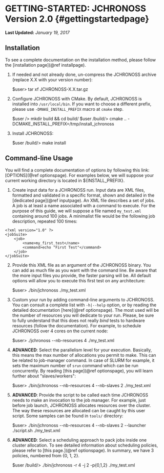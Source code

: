 GETTING-STARTED: JCHRONOSS Version 2.0 {#gettingstartedpage}
===============================================================================

__Last Updated:__ *January 19, 2017*

Installation
-------------------------------------------------------------------------------

To see a complete documentation on the installation method, please follow the
[installation page](@ref installpage).

1. If needed and not already done, un-compress the JCHRONOSS archive (replace
X.X with your version number):

	$user> tar xf JCHRONOSS-X.X.tar.gz

2. Configure JCHRONOSS with CMake. By default, JCHRONOSS is installed into
`/usr/local/bin`. If you want to choose a different prefix, please use
`-DMAKE_INSTALL_PREFIX` macro at `cmake` step.

	$user /> mkdir build && cd build/
	$user /build/> cmake .. -DCMAKE_INSTALL_PREFIX=/tmp/install_jchronoss

3. Install JCHRONOSS:

	$user /build/> make install

Command-line Usage
-------------------------------------------------------------------------------

You will find a complete documentation of options by following this link:
[OPTIONS](@ref optionspage). For examples below, we will suppose your current
working directory is located in \${INSTALL\_PREFIX}.

1. Create input data for a JCHRONOSS run. Input data are XML files, formatted
and validated in a specific format, shown and detailed in the [dedicated page](@ref inputpage).
   An XML file describes a set of jobs. A job is at least a name associated with
a command to execute. For the purpose of this guide, we will suppose a file
named `my_test.xml` containing around 100 jobs. A minimalist file would be
the following job description, repeated 100 times:
~~~~~~~~~~~~~~~~~~~~~~~~~~~~~~~~~~~~~~~~~~~~~~~{.xml}
<?xml version="1.0" ?>
<jobSuite>
	<job>
		<name>my_first_test</name>
		<command>echo "First Test"</command>
	</job>
</jobSuite>
~~~~~~~~~~~~~~~~~~~~~~~~~~~~~~~~~~~~~~~~~~~~~~~

2. Provide this XML file as an argument of the JCHRONOSS binary. You can add as
much file as you want with the command line. Be aware that
the more input files you provide, the faster parsing will be. All default
options will allow you to execute this first test on any architecture: 

	$user> ./bin/jchronoss ./my_test.xml

3. Custom your run by adding command-line arguments to JCHRONOSS. You can
consult a complete list with `-h|--help` option, or by reading the detailed
documentation [here](@ref optionspage). The most used will be the number of
resources you will dedicate to your run. Please, be sure to fully understand
that this does not really *bind* tests to hardware resources (follow the
documentation). For example, to schedule JCHRONOSS over 4 cores on the
current node:

	$user> ./jchronoss --nb-resources 4 ./my_test.xml


4. __ADVANCED__: Select the parallelism level for your execution. Basically,
   this means the max number of allocations you permit to make. This can be
   related to job-manager command. In case of SLURM for example, it sets the
   maximum number of `srun` command which can be run concurrently. By reading
   [this page](@ref optionspage), you will learn further about "slaves/workers":

	$user> ./bin/jchronoss --nb-resources 4 --nb-slaves 2  ./my_test.xml

6. __ADVANCED__: Provide the script to be called each time JCHRONOSS needs to
make an invocation to the job manager. For example, just before job launch,
JCHRONOSS allocates resources over the cluster. The way these resources are
allocated can be caught by this user script. Some samples can be found in
`tools/` directory:

	$user> ./bin/jchronoss --nb-resources 4 --nb-slaves 2 --launcher
	./script.sh ./my_test.xml

5. __ADVANCED__: Select a scheduling approach to pack jobs inside one cluster
allocation. To see detailed information about scheduling policies, please
refer to [this page.](@ref optionspage). In summary, we have 3 policies,
numbered from {0, 1, 2}.

	$user /build/> ./bin/jchronoss -r 4 -j 2 -p{0,1,2} ./my_test.xml
